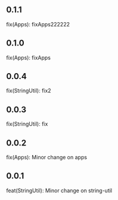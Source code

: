 ## 0.1.1

fix(Apps): fixApps222222

## 0.1.0

fix(Apps): fixApps

## 0.0.4

fix(StringUtil): fix2


## 0.0.3

fix(StringUtil): fix


## 0.0.2

fix(Apps): Minor change on apps

## 0.0.1

feat(StringUtil): Minor change on string-util


